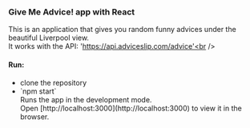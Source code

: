 <h3>Give Me Advice! app with React</h3>

This is an application that gives you random funny advices under the beautiful Liverpool view. <br />
It works with the API: 'https://api.adviceslip.com/advice'<br />


<h4>Run:</h4>
<ul>
<li>clone the repository</li>
<li> `npm start`<br />
  Runs the app in the development mode.<br />
  Open [http://localhost:3000](http://localhost:3000) to view it in the browser.</li>
</ul>

